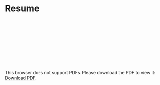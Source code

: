 # Resume

<object data="/resume/resume.pdf" type="application/pdf" width="700px" height="700px">
    <embed src="resume/resume.pdf">
        <p>This browser does not support PDFs. Please download the PDF to view it: <a href="resume/resume.pdf">Download PDF</a>.</p>
    </embed>
</object>
